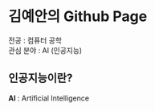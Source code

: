 # 김예안의 Github Page

전공 : 컴퓨터 공학   
관심 분야 : AI (인공지능)

## 인공지능이란?
__AI__
 : Artificial Intelligence

